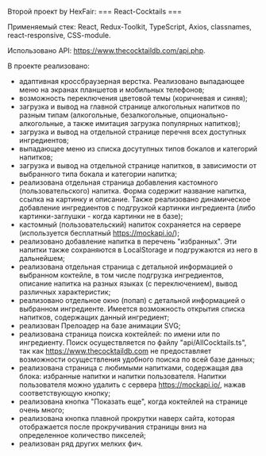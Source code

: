 Второй проект by HexFair: === React-Cocktails ===

Применяемый стек: React, Redux-Toolkit, TypeScript, Axios, classnames, react-responsive, CSS-module.

Использовано API: https://www.thecocktaildb.com/api.php.

В проекте реализовано:
- адаптивная кроссбраузерная верстка. Реализовано выпадающее меню на экранах планшетов и мобильных телефонов;
- возможность переключения цветовой темы (коричневая и синяя);
- загрузка и вывод на главной странице алкогольных напитков по разным типам (алкогольные, безалкогольные, опционально-алкогольные, а также имитация загрузка популярных напитков);
- загрузка и вывод на отдельной странице перечня всех доступных ингредиентов;
- выпадающее меню из списка досутупных типов бокалов и категорий напитков;
- загрузка и вывод на отдельной странице напитков, в зависимости от выбранного типа бокала и категории напитка;
- реализована отдельная страница добавления кастомного (пользовательского) напитка. Форма содержит название напитка, ссылка на картинку и описание. Также реализовано динамическое добавление ингредиентов с подгрузкой картинки ингредиента  (либо картинки-заглушки - когда картинки не в базе);
- кастомный (пользовательский) напиток сохраняется на сервере (используется бесплатный https://mockapi.io/);
- реализовано добавление напитка в перечень "избранных". Эти напитки также сохраняются в LocalStorage и подгружаются из него в дальнейшем;
- реализована отдельная страница с детальной информацией о выбранном коктейле, в том числе подгрузка ингредиентов, описание напитка на разных языках (с переключением), вывод различных характеристик;
- реализовано отдельное окно (попап) с детальной информацией о выбранном ингредиенте. Имеется возможность открытия списка напитков, содержащих данный ингредиент;
- реализован Прелоадер на базе анимации SVG;
- реализована страница поиска коктейлей: по имени или по ингредиенту. Поиск осуществляется по файлу "api/AllCocktails.ts", так как https://www.thecocktaildb.com не предоставляет возможности осуществления удобного поиска по всей базе данных;
- реализована страница с любимыми напитками, содержащая два блока: избранные напитки и напитки пользователя. Напитки пользователя можно удалить с сервера https://mockapi.io/, нажав соответствующую кнопку;
- реализована кнопка "Показать еще", когда коктейлей на странице очень много;
- реализована кнопка плавной прокрутки наверх сайта, которая отображается после прокручивания страницы вниз на определенное количество пикселей;
- реализован ряд других мелких фич.
